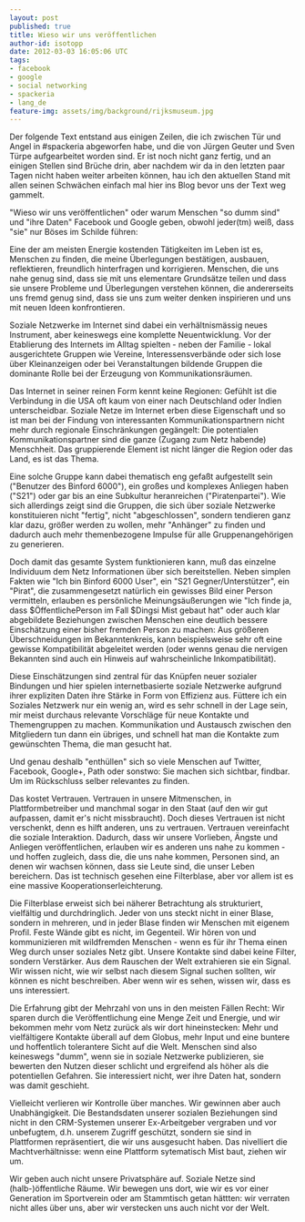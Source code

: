 ```yaml
---
layout: post
published: true
title: Wieso wir uns veröffentlichen
author-id: isotopp
date: 2012-03-03 16:05:06 UTC
tags:
- facebook
- google
- social networking
- spackeria
- lang_de
feature-img: assets/img/background/rijksmuseum.jpg
---
```

Der folgende Text entstand aus einigen Zeilen, die ich zwischen Tür und 
Angel in #spackeria abgeworfen habe, und die von Jürgen Geuter und Sven Türpe
aufgearbeitet worden sind.  Er ist noch nicht ganz fertig, und an einigen
Stellen sind Brüche drin, aber nachdem wir da in den letzten paar Tagen
nicht haben weiter arbeiten können, hau ich den aktuellen Stand mit allen
seinen Schwächen einfach mal hier ins Blog bevor uns der Text weg gammelt.

"Wieso wir uns veröffentlichen" oder warum Menschen "so dumm sind" und "ihre
Daten" Facebook und Google geben, obwohl jeder(tm) weiß, dass "sie" nur
Böses im Schilde führen:

Eine der am meisten Energie kostenden Tätigkeiten im Leben ist es, Menschen
zu finden, die meine Überlegungen bestätigen, ausbauen, reflektieren,
freundlich hinterfragen und korrigieren.  Menschen, die uns nahe genug sind,
dass sie mit uns elementare Grundsätze teilen und dass sie unsere Probleme
und Überlegungen verstehen können, die andererseits uns fremd genug sind,
dass sie uns zum weiter denken inspirieren und uns mit neuen Ideen
konfrontieren.

Soziale Netzwerke im Internet sind dabei ein verhältnismässig neues
Instrument, aber keineswegs eine komplette Neuentwicklung.  Vor der
Etablierung des Internets im Alltag spielten - neben der Familie - lokal
ausgerichtete Gruppen wie Vereine, Interessensverbände oder sich lose über
Kleinanzeigen oder bei Veranstaltungen bildende Gruppen die dominante Rolle
bei der Erzeugung von Kommunikationsräumen.

Das Internet in seiner reinen Form kennt keine Regionen: Gefühlt ist die
Verbindung in die USA oft kaum von einer nach Deutschland oder Indien
unterscheidbar.  Soziale Netze im Internet erben diese Eigenschaft und so
ist man bei der Findung von interessanten Kommunikationspartnern nicht mehr
durch regionale Einschränkungen gegängelt: Die potentialen
Kommunikationspartner sind die ganze (Zugang zum Netz habende) Menschheit. 
Das gruppierende Element ist nicht länger die Region oder das Land, es ist
das Thema.

Eine solche Gruppe kann dabei thematisch eng gefaßt aufgestellt sein
("Benutzer des Binford 6000"), ein großes und komplexes Anliegen haben
("S21") oder gar bis an eine Subkultur heranreichen ("Piratenpartei").  Wie
sich allerdings zeigt sind die Gruppen, die sich über soziale Netzwerke
konstituieren nicht "fertig", nicht "abgeschlossen", sondern tendieren ganz
klar dazu, größer werden zu wollen, mehr "Anhänger" zu finden und dadurch
auch mehr themenbezogene Impulse für alle Gruppenangehörigen zu generieren.

Doch damit das gesamte System funktionieren kann, muß das einzelne
Individuum dem Netz Informationen über sich bereitstellen.  Neben simplen
Fakten wie "Ich bin Binford 6000 User", ein "S21 Gegner/Unterstützer", ein
"Pirat", die zusammengesetzt natürlich ein gewisses Bild einer Person
vermitteln, erlauben es persönliche Meinungsäußerungen wie "Ich finde ja,
dass $ÖffentlichePerson im Fall $Dingsi Mist gebaut hat" oder auch klar
abgebildete Beziehungen zwischen Menschen eine deutlich bessere Einschätzung
einer bisher fremden Person zu machen: Aus größeren Überschneidungen im
Bekanntenkreis, kann beispielsweise sehr oft eine gewisse Kompatibilität
abgeleitet werden (oder wenns genau die nervigen Bekannten sind auch ein
Hinweis auf wahrscheinliche Inkompatibilität).

Diese Einschätzungen sind zentral für das Knüpfen neuer sozialer Bindungen
und hier spielen internetbasierte soziale Netzwerke aufgrund ihrer
expliziten Daten ihre Stärke in Form von Effizienz aus.  Füttere ich ein
Soziales Netzwerk nur ein wenig an, wird es sehr schnell in der Lage sein,
mir meist durchaus relevante Vorschläge für neue Kontakte und Themengruppen
zu machen.  Kommunikation und Austausch zwischen den Mitgliedern tun dann
ein übriges, und schnell hat man die Kontakte zum gewünschten Thema, die man
gesucht hat.

Und genau deshalb "enthüllen" sich so viele Menschen auf Twitter, Facebook,
Google+, Path oder sonstwo: Sie machen sich sichtbar, findbar.  Um im
Rückschluss selber relevantes zu finden.

Das kostet Vertrauen.  Vertrauen in unsere Mitmenschen, in
Plattformbetreiber und manchmal sogar in den Staat (auf den wir gut
aufpassen, damit er's nicht missbraucht).  Doch dieses Vertrauen ist nicht
verschenkt, denn es hilft anderen, uns zu vertrauen.  Vertrauen vereinfacht
die soziale Interaktion.  Dadurch, dass wir unsere Vorlieben, Ängste und
Anliegen veröffentlichen, erlauben wir es anderen uns nahe zu kommen - und
hoffen zugleich, dass die, die uns nahe kommen, Personen sind, an denen wir
wachsen können, dass sie Leute sind, die unser Leben bereichern.  Das ist
technisch gesehen eine Filterblase, aber vor allem ist es eine massive
Kooperationserleichterung.

Die Filterblase erweist sich bei näherer Betrachtung als strukturiert,
vielfältig und durchdringlich.  Jeder von uns steckt nicht in einer Blase,
sondern in mehreren, und in jeder Blase finden wir Menschen mit eigenem
Profil.  Feste Wände gibt es nicht, im Gegenteil.  Wir hören von und
kommunizieren mit wildfremden Menschen - wenn es für ihr Thema einen Weg
durch unser soziales Netz gibt.  Unsere Kontakte sind dabei keine Filter,
sondern Verstärker.  Aus dem Rauschen der Welt extrahieren sie ein Signal. 
Wir wissen nicht, wie wir selbst nach diesem Signal suchen sollten, wir
können es nicht beschreiben.  Aber wenn wir es sehen, wissen wir, dass es
uns interessiert.

Die Erfahrung gibt der Mehrzahl von uns in den meisten Fällen Recht: Wir
sparen durch die Veröffentlichung eine Menge Zeit und Energie, und wir
bekommen mehr vom Netz zurück als wir dort hineinstecken: Mehr und
vielfältigere Kontakte überall auf dem Globus, mehr Input und eine buntere
und hoffentlich tolerantere Sicht auf die Welt.  Menschen sind also
keineswegs "dumm", wenn sie in soziale Netzwerke publizieren, sie bewerten
den Nutzen dieser schlicht und ergreifend als höher als die potentiellen
Gefahren.  Sie interessiert nicht, wer ihre Daten hat, sondern was damit
geschieht.

Vielleicht verlieren wir Kontrolle über manches.  Wir gewinnen aber auch
Unabhängigkeit.  Die Bestandsdaten unserer sozialen Beziehungen sind nicht
in den CRM-Systemen unserer Ex-Arbeitgeber vergraben und vor unbefugtem,
d.h.  unserem Zugriff geschützt, sondern sie sind in Plattformen
repräsentiert, die wir uns ausgesucht haben.  Das nivelliert die
Machtverhältnisse: wenn eine Plattform sytematisch Mist baut, ziehen wir um.

Wir geben auch nicht unsere Privatsphäre auf.  Soziale Netze sind
(halb-)öffentliche Räume.  Wir bewegen uns dort, wie wir es vor einer
Generation im Sportverein oder am Stammtisch getan hättten: wir verraten
nicht alles über uns, aber wir verstecken uns auch nicht vor der Welt.
